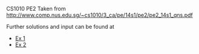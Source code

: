 CS1010 PE2 Taken from http://www.comp.nus.edu.sg/~cs1010/3_ca/pe/14s1/pe2/pe2_14s1_qns.pdf

Further solutions and input can be found at 
* [Ex 1](http://www.comp.nus.edu.sg/~cs1010/3_ca/pe/14s1/pe2/ex1_ngram/)
* [Ex 2](http://www.comp.nus.edu.sg/~cs1010/3_ca/pe/14s1/pe2/ex1_ngram/)
